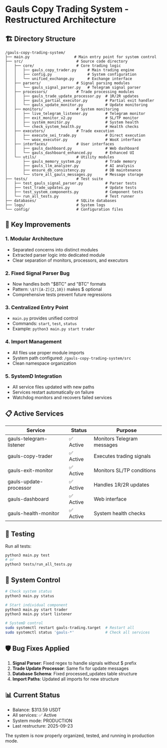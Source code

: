 # Gauls Copy Trading System - Restructured Architecture

## 🏗️ Directory Structure

```
/gauls-copy-trading-system/
├── main.py                    # Main entry point for system control
├── src/                        # Source code directory
│   ├── core/                   # Core trading logic
│   │   ├── gauls_copy_trader.py     # Main trading engine
│   │   ├── config.py                # System configuration
│   │   └── unified_exchange.py      # Exchange interface
│   ├── parsers/                # Signal parsing modules
│   │   └── gauls_signal_parser.py   # Telegram signal parser
│   ├── processors/             # Trade processing modules
│   │   ├── gauls_trade_update_processor.py  # 1R/2R updates
│   │   ├── gauls_partial_executor.py        # Partial exit handler
│   │   └── gauls_update_monitor.py          # Update monitoring
│   ├── monitors/               # System monitoring
│   │   ├── live_telegram_listener.py        # Telegram monitor
│   │   ├── exit_monitor_v2.py               # SL/TP monitor
│   │   ├── system_monitor.py                # System health
│   │   └── check_system_health.py           # Health checks
│   ├── executors/              # Trade execution
│   │   ├── execute_sei_trade.py             # Direct execution
│   │   └── woox_executor.py                 # WooX interface
│   ├── interfaces/             # User interfaces
│   │   ├── gauls_dashboard.py               # Web dashboard
│   │   └── gauls_dashboard_enhanced.py      # Enhanced UI
│   └── utils/                  # Utility modules
│       ├── gauls_memory_system.py           # Trade memory
│       ├── gauls_llm_analyzer.py            # AI analysis
│       ├── ensure_db_consistency.py         # DB maintenance
│       └── store_all_gauls_messages.py      # Message storage
├── tests/                      # Test suite
│   ├── test_gauls_signal_parser.py          # Parser tests
│   ├── test_trade_updates.py                # Update tests
│   ├── test_system_components.py            # Component tests
│   └── run_all_tests.py                     # Test runner
├── databases/                  # SQLite databases
├── logs/                       # System logs
└── config/                     # Configuration files

```

## 🚀 Key Improvements

### 1. **Modular Architecture**
- Separated concerns into distinct modules
- Extracted parser logic into dedicated module
- Clear separation of monitors, processors, and executors

### 2. **Fixed Signal Parser Bug**
- Now handles both "$BTC" and "BTC" formats
- Pattern: `\$?([A-Z]{2,10})` makes $ optional
- Comprehensive tests prevent future regressions

### 3. **Centralized Entry Point**
- `main.py` provides unified control
- Commands: `start`, `test`, `status`
- Example: `python3 main.py start trader`

### 4. **Import Management**
- All files use proper module imports
- System path configured: `/gauls-copy-trading-system/src`
- Clean namespace organization

### 5. **SystemD Integration**
- All service files updated with new paths
- Services restart automatically on failure
- Watchdog monitors and recovers failed services

## 📋 Active Services

| Service | Status | Purpose |
|---------|--------|---------|
| gauls-telegram-listener | ✅ Active | Monitors Telegram messages |
| gauls-copy-trader | ✅ Active | Executes trading signals |
| gauls-exit-monitor | ✅ Active | Monitors SL/TP conditions |
| gauls-update-processor | ✅ Active | Handles 1R/2R updates |
| gauls-dashboard | ✅ Active | Web interface |
| gauls-health-monitor | ✅ Active | System health checks |

## 🧪 Testing

Run all tests:
```bash
python3 main.py test
# or
python3 tests/run_all_tests.py
```

## 🔧 System Control

```bash
# Check system status
python3 main.py status

# Start individual component
python3 main.py start trader
python3 main.py start listener

# SystemD control
sudo systemctl restart gauls-trading.target  # Restart all
sudo systemctl status 'gauls-*'              # Check all services
```

## 🛡️ Bug Fixes Applied

1. **Signal Parser**: Fixed regex to handle signals without $ prefix
2. **Trade Update Processor**: Same fix for update messages
3. **Database Schema**: Fixed processed_updates table structure
4. **Import Paths**: Updated all imports for new structure

## 📊 Current Status

- Balance: $313.59 USDT
- All services: ✅ Active
- System mode: PRODUCTION
- Last restructure: 2025-09-23

The system is now properly organized, tested, and running in production mode.